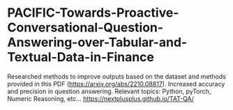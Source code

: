 # PACIFIC-Towards-Proactive-Conversational-Question-Answering-over-Tabular-and-Textual-Data-in-Finance



Researched methods to improve outputs based on the dataset and methods provided in this PDF (https://arxiv.org/abs/2210.08817). Increased accuracy and precision in question answering. Relevant topics: Python, pyTorch, Numeric Reasoning, etc...
https://nextplusplus.github.io/TAT-QA/
